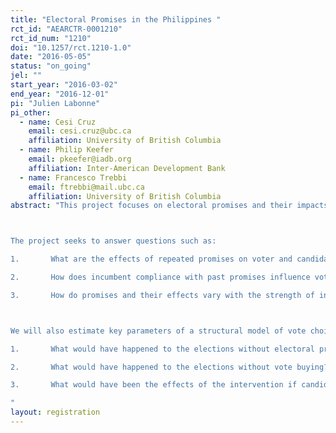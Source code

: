 ```yaml
---
title: "Electoral Promises in the Philippines "
rct_id: "AEARCTR-0001210"
rct_id_num: "1210"
doi: "10.1257/rct.1210-1.0"
date: "2016-05-05"
status: "on_going"
jel: ""
start_year: "2016-03-02"
end_year: "2016-12-01"
pi: "Julien Labonne"
pi_other:
  - name: Cesi Cruz
    email: cesi.cruz@ubc.ca
    affiliation: University of British Columbia
  - name: Philip Keefer
    email: pkeefer@iadb.org
    affiliation: Inter-American Development Bank
  - name: Francesco Trebbi
    email: ftrebbi@mail.ubc.ca
    affiliation: University of British Columbia
abstract: "This project focuses on electoral promises and their impacts in municipal elections of the Philippines.  The core of the project - conducted in collaboration with the Parish Pastoral Council for Responsible Voting - relies on conducting an informational treatment in the context of the 2016 mayoral elections in the Ilocos Sur and Ilocos Norte regions of the country. We followed a similar approach in trial AEARCTR-0000688 which studied the 2013 elections, research upon which this project builds.  Voters in randomly selected villages will receive information on the promises of candidates running in the 2016 elections and a random subset of them will also be reminded of the promises made by candidates ahead of the 2013 elections. 

The project seeks to answer questions such as:
1.       What are the effects of repeated promises on voter and candidate behavior, including vote buying?
2.       How does incumbent compliance with past promises influence voter reactions to new promises?
3.       How do promises and their effects vary with the strength of incumbents?

We will also estimate key parameters of a structural model of vote choice based on elicitation of voters beliefs and heterogenous preferences for policy. In addition, we will be able to run some counterfactual simulations, including, but not limited to: 
1.       What would have happened to the elections without electoral promises? 
2.       What would have happened to the elections without vote buying?
3.       What would have been the effects of the intervention if candidates were unable to buy votes?
"
layout: registration
---
```


